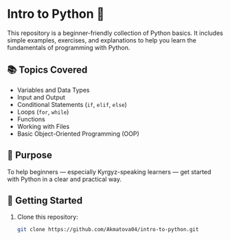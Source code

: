 


# Intro to Python 🐍

This repository is a beginner-friendly collection of Python basics. It includes simple examples, exercises, and explanations to help you learn the fundamentals of programming with Python.

## 📚 Topics Covered
- Variables and Data Types
- Input and Output
- Conditional Statements (`if`, `elif`, `else`)
- Loops (`for`, `while`)
- Functions
- Working with Files
- Basic Object-Oriented Programming (OOP)


## 🎯 Purpose
To help beginners — especially Kyrgyz-speaking learners — get started with Python in a clear and practical way.

## 🚀 Getting Started
1. Clone this repository:
   ```bash
   git clone https://github.com/Akmatova04/intro-to-python.git
````
